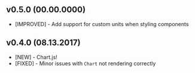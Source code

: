 ## v0.5.0 (00.00.0000)
 - [IMPROVED] - Add support for custom units when styling components

## v0.4.0 (08.13.2017)
 - [NEW] - Chart.js!
 - [FIXED] - Minor issues with `Chart` not rendering correctly
